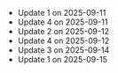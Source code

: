 - Update 1 on 2025-09-11
- Update 4 on 2025-09-11
- Update 2 on 2025-09-12
- Update 4 on 2025-09-12
- Update 3 on 2025-09-14
- Update 1 on 2025-09-15
